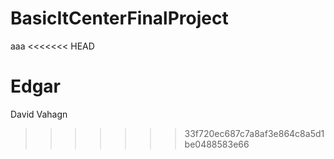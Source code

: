 # BasicItCenterFinalProject

aaa
<<<<<<< HEAD

Edgar
=======
David
Vahagn
>>>>>>> 33f720ec687c7a8af3e864c8a5d1be0488583e66

